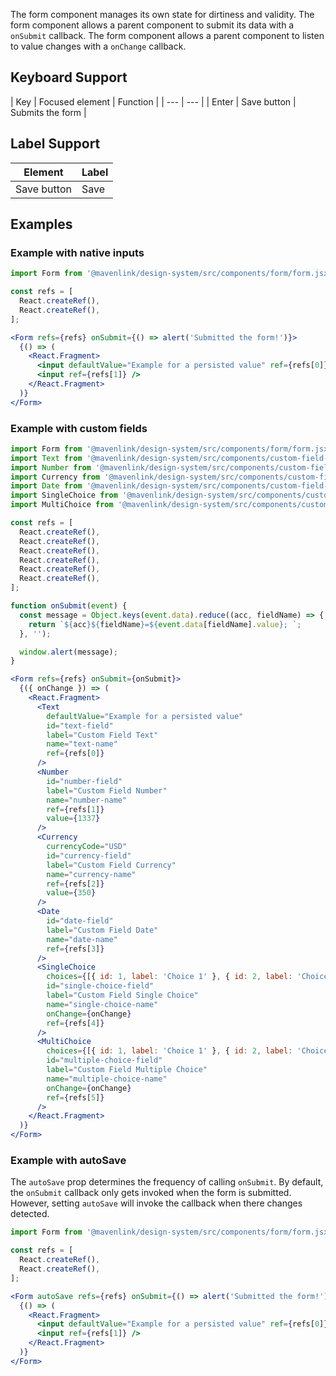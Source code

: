 The form component manages its own state for dirtiness and validity.
The form component allows a parent component to submit its data with a `onSubmit` callback.
The form component allows a parent component to listen to value changes with a `onChange` callback.

## Keyboard Support

| Key | Focused element | Function |
| --- | --- |
| Enter | Save button | Submits the form |

## Label Support

| Element | Label |
| --- | --- |
| Save button | Save |

## Examples

### Example with native inputs

```jsx
import Form from '@mavenlink/design-system/src/components/form/form.jsx';

const refs = [
  React.createRef(),
  React.createRef(),
];

<Form refs={refs} onSubmit={() => alert('Submitted the form!')}>
  {() => (
    <React.Fragment>
      <input defaultValue="Example for a persisted value" ref={refs[0]} />
      <input ref={refs[1]} />
    </React.Fragment>
  )}
</Form>
```

### Example with custom fields

```jsx
import Form from '@mavenlink/design-system/src/components/form/form.jsx';
import Text from '@mavenlink/design-system/src/components/custom-field-input-text/custom-field-input-text.jsx';
import Number from '@mavenlink/design-system/src/components/custom-field-input-number/custom-field-input-number.jsx';
import Currency from '@mavenlink/design-system/src/components/custom-field-input-currency/custom-field-input-currency.jsx';
import Date from '@mavenlink/design-system/src/components/custom-field-input-date/custom-field-input-date.jsx';
import SingleChoice from '@mavenlink/design-system/src/components/custom-field-input-single-choice/custom-field-input-single-choice.jsx';
import MultiChoice from '@mavenlink/design-system/src/components/custom-field-input-multiple-choice/custom-field-input-multiple-choice.jsx';

const refs = [
  React.createRef(),
  React.createRef(),
  React.createRef(),
  React.createRef(),
  React.createRef(),
  React.createRef(),
];

function onSubmit(event) {
  const message = Object.keys(event.data).reduce((acc, fieldName) => {
    return `${acc}${fieldName}=${event.data[fieldName].value}; `;
  }, '');

  window.alert(message);
}

<Form refs={refs} onSubmit={onSubmit}>
  {({ onChange }) => (
    <React.Fragment>
      <Text
        defaultValue="Example for a persisted value"
        id="text-field"
        label="Custom Field Text"
        name="text-name"
        ref={refs[0]}
      />
      <Number
        id="number-field"
        label="Custom Field Number"
        name="number-name"
        ref={refs[1]}
        value={1337}
      />
      <Currency
        currencyCode="USD"
        id="currency-field"
        label="Custom Field Currency"
        name="currency-name"
        ref={refs[2]}
        value={350}
      />
      <Date
        id="date-field"
        label="Custom Field Date"
        name="date-name"
        ref={refs[3]}
      />
      <SingleChoice
        choices={[{ id: 1, label: 'Choice 1' }, { id: 2, label: 'Choice 2' }]}
        id="single-choice-field"
        label="Custom Field Single Choice"
        name="single-choice-name"
        onChange={onChange}
        ref={refs[4]}
      />
      <MultiChoice
        choices={[{ id: 1, label: 'Choice 1' }, { id: 2, label: 'Choice 2' }, { id: 3, label: 'Choice 3' }]}
        id="multiple-choice-field"
        label="Custom Field Multiple Choice"
        name="multiple-choice-name"
        onChange={onChange}
        ref={refs[5]}
      />
    </React.Fragment>
  )}
</Form>
```

### Example with autoSave

The `autoSave` prop determines the frequency of calling `onSubmit`.
By default, the `onSubmit` callback only gets invoked when the form is submitted.
However, setting `autoSave` will invoke the callback when there changes detected.

```jsx
import Form from '@mavenlink/design-system/src/components/form/form.jsx';

const refs = [
  React.createRef(),
  React.createRef(),
];

<Form autoSave refs={refs} onSubmit={() => alert('Submitted the form!')}>
  {() => (
    <React.Fragment>
      <input defaultValue="Example for a persisted value" ref={refs[0]} />
      <input ref={refs[1]} />
    </React.Fragment>
  )}
</Form>
```
